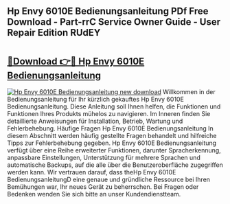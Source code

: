 ## Hp Envy 6010E Bedienungsanleitung PDf Free Download - Part-rrC Service Owner Guide - User Repair Edition RUdEY

# <h2><a href="http://df3ozm.blite.top/?on=Hp+Envy+6010E+Bedienungsanleitung">🔗Download 👉🔴 Hp Envy 6010E Bedienungsanleitung</a></h2>

[![Hp Envy 6010E Bedienungsanleitung new download](https://i.imgur.com/lujVjoI.png)](http://df3ozm.blite.top/?on=Hp+Envy+6010E+Bedienungsanleitung)
Willkommen in der Bedienungsanleitung für Ihr kürzlich gekauftes Hp Envy 6010E Bedienungsanleitung. Diese Anleitung soll Ihnen helfen, die Funktionen und Funktionen Ihres Produkts mühelos zu navigieren. Im Inneren finden Sie detaillierte Anweisungen für Installation, Betrieb, Wartung und Fehlerbehebung. Häufige Fragen Hp Envy 6010E Bedienungsanleitung In diesem Abschnitt werden häufig gestellte Fragen behandelt und hilfreiche Tipps zur Fehlerbehebung gegeben. Hp Envy 6010E Bedienungsanleitung verfügt über eine Reihe erweiterter Funktionen, darunter Spracherkennung, anpassbare Einstellungen, Unterstützung für mehrere Sprachen und automatische Backups, auf die alle über die Benutzeroberfläche zugegriffen werden kann. Wir vertrauen darauf, dass theHp Envy 6010E BedienungsanleitungD eine genaue und gründliche Ressource bei Ihren Bemühungen war, Ihr neues Gerät zu beherrschen. Bei Fragen oder Bedenken wenden Sie sich bitte an unser Kundendienstteam.
